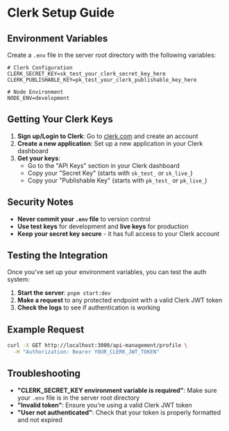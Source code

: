 # Clerk Setup Guide

## Environment Variables

Create a `.env` file in the server root directory with the following variables:

```env
# Clerk Configuration
CLERK_SECRET_KEY=sk_test_your_clerk_secret_key_here
CLERK_PUBLISHABLE_KEY=pk_test_your_clerk_publishable_key_here

# Node Environment
NODE_ENV=development
```

## Getting Your Clerk Keys

1. **Sign up/Login to Clerk**: Go to [clerk.com](https://clerk.com) and create an account
2. **Create a new application**: Set up a new application in your Clerk dashboard
3. **Get your keys**:
   - Go to the "API Keys" section in your Clerk dashboard
   - Copy your "Secret Key" (starts with `sk_test_` or `sk_live_`)
   - Copy your "Publishable Key" (starts with `pk_test_` or `pk_live_`)

## Security Notes

- **Never commit your `.env` file** to version control
- **Use test keys** for development and **live keys** for production
- **Keep your secret key secure** - it has full access to your Clerk account

## Testing the Integration

Once you've set up your environment variables, you can test the auth system:

1. **Start the server**: `pnpm start:dev`
2. **Make a request** to any protected endpoint with a valid Clerk JWT token
3. **Check the logs** to see if authentication is working

## Example Request

```bash
curl -X GET http://localhost:3000/api-management/profile \
  -H "Authorization: Bearer YOUR_CLERK_JWT_TOKEN"
```

## Troubleshooting

- **"CLERK_SECRET_KEY environment variable is required"**: Make sure your `.env` file is in the server root directory
- **"Invalid token"**: Ensure you're using a valid Clerk JWT token
- **"User not authenticated"**: Check that your token is properly formatted and not expired
